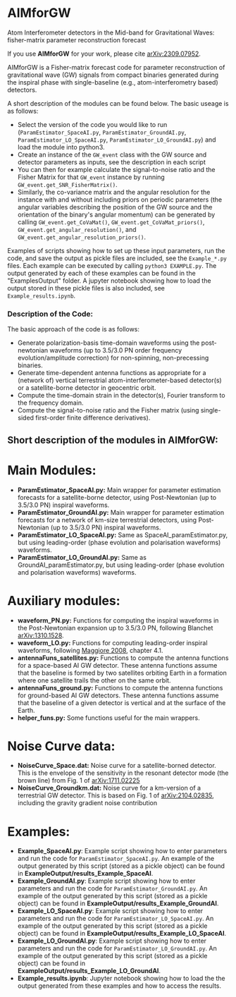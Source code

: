 # AIMforGW
Atom Interferometer detectors in the Mid-band for Gravitational Waves: fisher-matrix parameter reconstruction forecast

If you use **AIMforGW** for your work, please cite [arXiv:2309.07952](https://arxiv.org/abs/2309.07952).

AIMforGW is a Fisher-matrix forecast code for parameter reconstruction of gravitational wave (GW) signals from compact binaries generated during the inspiral phase with single-baseline (e.g., atom-interferometry based) detectors.

A short description of the modules can be found below. 
The basic useage is as follows:
- Select the version of the code you would like to run (`ParamEstimator_SpaceAI.py`,  `ParamEstimator_GroundAI.py`, `ParamEstimator_LO_SpaceAI.py`,  `ParamEstimator_LO_GroundAI.py`) and load the module into python3.
- Create an instance of the `GW_event` class with the GW source and detector parameters as inputs, see the description in each script
- You can then for example calculate the signal-to-noise ratio and the Fisher Matrix for that `GW_event` instance by running `GW_event.get_SNR_FisherMatrix()`.
- Similarly, the co-variance matrix and the angular resolution for the instance with and without including priors on periodic parameters (the angular variables describing the position of the GW source and the orientation of the binary's angular momentum) can be generated by calling `GW_event.get_CoVaMat()`, `GW_event.get_CoVaMat_priors()`, `GW_event.get_angular_resolution()`, and `GW_event.get_angular_resolution_priors()`.

Examples of scripts showing how to set up these input parameters, run the code, and save the output as pickle files are included, see the `Example_*.py` files. Each example can be executed by calling `python3 EXAMPLE.py`. The output generated by each of these examples can be found in the "ExamplesOutput" folder. A jupyter notebook showing how to load the output stored in these pickle files is also included, see `Example_results.ipynb`.

### Description of the Code:
The basic approach of the code is as follows:
- Generate polarization-basis time-domain waveforms using the post-newtonian waveforms (up to 3.5/3.0 PN order frequency evolution/amplitude correction) for non-spinning, non-precessing binaries.
- Generate time-dependent antenna functions as appropriate for a (network of) vertical terrestrial atom-interferometer-based detector(s) or a satellite-borne detector in geocentric orbit.
- Compute the time-domain strain in the detector(s), Fourier transform to the frequency domain.
- Compute the signal-to-noise ratio and the Fisher matrix (using single-sided first-order finite difference derivatives).

## Short description of the modules in **AIMforGW**:
# Main Modules:
- **ParamEstimator_SpaceAI.py:** Main wrapper for parameter estimation forecasts for a satellite-borne detector, using Post-Newtonian (up to 3.5/3.0 PN) inspiral waveforms.
- **ParamEstimator_GroundAI.py:** Main wrapper for parameter estimation forecasts for a network of km-size terrestrial detectors, using Post-Newtonian (up to 3.5/3.0 PN) inspiral waveforms.
- **ParamEstimator_LO_SpaceAI.py:** Same as SpaceAI_paramEstimator.py, but using leading-order (phase evolution and polarisation waveforms) waveforms.
- **ParamEstimator_LO_GroundAI.py:** Same as GroundAI_paramEstimator.py, but using leading-order (phase evolution and polarisation waveforms) waveforms.

# Auxiliary modules:
- **waveform_PN.py:** Functions for computing the inspiral waveforms in the Post-Newtonian expansion up to 3.5/3.0 PN, following Blanchet [arXiv:1310.1528](https://arxiv.org/abs/1310.1528).
- **waveform_LO.py:** Functions for computing leading-order inspiral waveforms, following [Maggiore 2008](https://oxford.universitypressscholarship.com/view/10.1093/acprof:oso/9780198570745.001.0001/acprof-9780198570745), chapter 4.1.
- **antennaFuns_satellites.py:** Functions to compute the antenna functions for a space-based AI GW detector. These antenna functions assume that the baseline is formed by two satellites orbiting Earth in a formation where one satellite trails the other on the same orbit.
- **antennaFuns_ground.py:** Functions to compute the antenna functions for ground-based AI GW detectors. These antenna functions assume that the baseline of a given detector is vertical and at the surface of the Earth.
- **helper_funs.py:** Some functions useful for the main wrappers.

# Noise Curve data:
- **NoiseCurve_Space.dat:** Noise curve for a satellite-borned detector. This is the envelope of the sensitivity in the resonant detector mode (the brown line) from Fig. 1 of [arXiv:1711.02225](https://arxiv.org/abs/1711.02225)
- **NoiseCurve_Groundkm.dat:** Noise curve for a km-version of a terrestrial GW detector. This is based on Fig. 1 of [arXiv:2104.02835](https://arxiv.org/abs/2104.02835), including the gravity gradient noise contribution

# Examples:
- **Example_SpaceAI.py**: Example script showing how to enter parameters and run the code for `ParamEstimator_SpaceAI.py`. An example of the output generated by this script (stored as a pickle object) can be found in **ExampleOutput/results_Example_SpaceAI**.
- **Example_GroundAI.py**: Example script showing how to enter parameters and run the code for `ParamEstimator_GroundAI.py`. An example of the output generated by this script (stored as a pickle object) can be found in **ExampleOutput/results_Example_GroundAI**.
- **Example_LO_SpaceAI.py**: Example script showing how to enter parameters and run the code for `ParamEstimator_LO_SpaceAI.py`. An example of the output generated by this script (stored as a pickle object) can be found in **ExampleOutput/results_Example_LO_SpaceAI**.
- **Example_LO_GroundAI.py**: Example script showing how to enter parameters and run the code for `ParamEstimator_LO_GroundAI.py`. An example of the output generated by this script (stored as a pickle object) can be found in **ExampleOutput/results_Example_LO_GroundAI**.
- **Example_results.ipynb**: Jupyter notebook showing how to load the the output generated from these examples and how to access the results.
